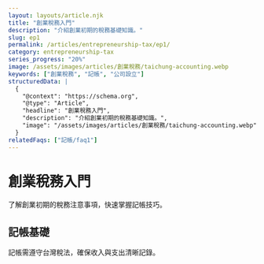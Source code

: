 ```yaml
---
layout: layouts/article.njk
title: "創業稅務入門"
description: "介紹創業初期的稅務基礎知識。"
slug: ep1
permalink: /articles/entrepreneurship-tax/ep1/
category: entrepreneurship-tax
series_progress: "20%"
image: /assets/images/articles/創業稅務/taichung-accounting.webp
keywords: ["創業稅務", "記帳", "公司設立"]
structuredData: |
  {
    "@context": "https://schema.org",
    "@type": "Article",
    "headline": "創業稅務入門",
    "description": "介紹創業初期的稅務基礎知識。",
    "image": "/assets/images/articles/創業稅務/taichung-accounting.webp"
  }
relatedFaqs: ["記帳/faq1"]
---
```

# 創業稅務入門
了解創業初期的稅務注意事項，快速掌握記帳技巧。
## 記帳基礎
記帳需遵守台灣稅法，確保收入與支出清晰記錄。
